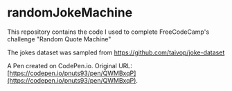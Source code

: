 # randomJokeMachine
This repository contains the code I used to complete FreeCodeCamp's challenge "Random Quote Machine"

The jokes dataset was sampled from https://github.com/taivop/joke-dataset

A Pen created on CodePen.io. Original URL: [https://codepen.io/pnuts93/pen/QWMBxqP](https://codepen.io/pnuts93/pen/QWMBxqP).


